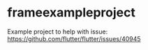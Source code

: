 # frameexampleproject

Example project to help with issue:
https://github.com/flutter/flutter/issues/40945
